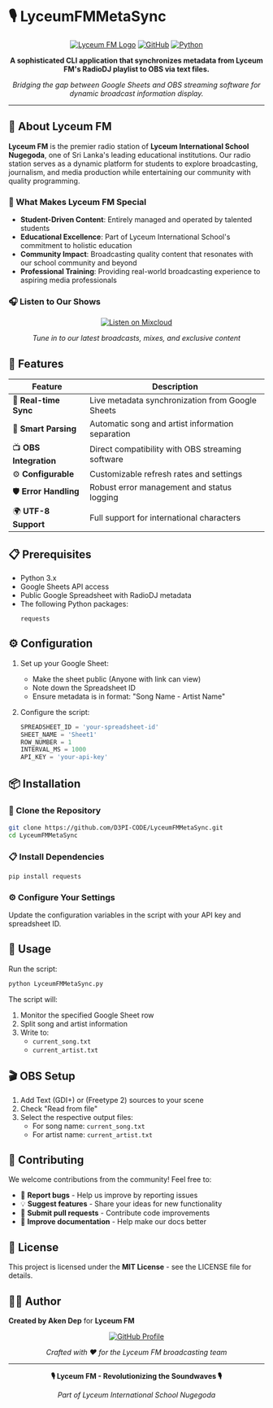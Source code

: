 # 🎙️ LyceumFMMetaSync

<div align="center">

[![Lyceum FM Logo](https://img.shields.io/badge/🎵-Lyceum%20FM-ff6b6b?style=for-the-badge)](https://www.mixcloud.com/Lyceum_FM/)
[![GitHub](https://img.shields.io/badge/GitHub-Repository-181717?style=for-the-badge&logo=github)](https://github.com/D3PI-CODE/LyceumFMMetaSync.git)
[![Python](https://img.shields.io/badge/Python-3.x-3776ab?style=for-the-badge&logo=python)](https://python.org)

**A sophisticated CLI application that synchronizes metadata from Lyceum FM's RadioDJ playlist to OBS via text files.**

*Bridging the gap between Google Sheets and OBS streaming software for dynamic broadcast information display.*

</div>

---

## 🎵 About Lyceum FM

**Lyceum FM** is the premier radio station of **Lyceum International School Nugegoda**, one of Sri Lanka's leading educational institutions. Our radio station serves as a dynamic platform for students to explore broadcasting, journalism, and media production while entertaining our community with quality programming.

### 🌟 What Makes Lyceum FM Special

- **Student-Driven Content**: Entirely managed and operated by talented students
- **Educational Excellence**: Part of Lyceum International School's commitment to holistic education
- **Community Impact**: Broadcasting quality content that resonates with our school community and beyond
- **Professional Training**: Providing real-world broadcasting experience to aspiring media professionals

### 🎧 Listen to Our Shows

<div align="center">

[![Listen on Mixcloud](https://img.shields.io/badge/🎵-Listen%20on%20Mixcloud-52c6ea?style=for-the-badge&logo=mixcloud)](https://www.mixcloud.com/Lyceum_FM/)

*Tune in to our latest broadcasts, mixes, and exclusive content*

</div>

## 🚀 Features

<div align="center">

| Feature | Description |
|---------|-------------|
| 🔄 **Real-time Sync** | Live metadata synchronization from Google Sheets |
| 🎵 **Smart Parsing** | Automatic song and artist information separation |
| 📺 **OBS Integration** | Direct compatibility with OBS streaming software |
| ⚙️ **Configurable** | Customizable refresh rates and settings |
| 🛡️ **Error Handling** | Robust error management and status logging |
| 🌍 **UTF-8 Support** | Full support for international characters |

</div>

## 📋 Prerequisites

- Python 3.x
- Google Sheets API access
- Public Google Spreadsheet with RadioDJ metadata
- The following Python packages:
  ```
  requests
  ```

## ⚙️ Configuration

1. Set up your Google Sheet:
   - Make the sheet public (Anyone with link can view)
   - Note down the Spreadsheet ID
   - Ensure metadata is in format: "Song Name - Artist Name"

2. Configure the script:
   ```python
   SPREADSHEET_ID = 'your-spreadsheet-id'
   SHEET_NAME = 'Sheet1'
   ROW_NUMBER = 1
   INTERVAL_MS = 1000
   API_KEY = 'your-api-key'
   ```

## 📦 Installation

### 🔗 Clone the Repository

```bash
git clone https://github.com/D3PI-CODE/LyceumFMMetaSync.git
cd LyceumFMMetaSync
```

### 📋 Install Dependencies

```bash
pip install requests
```

### ⚙️ Configure Your Settings

Update the configuration variables in the script with your API key and spreadsheet ID.

## 🔧 Usage

Run the script:
```bash
python LyceumFMMetaSync.py
```

The script will:
1. Monitor the specified Google Sheet row
2. Split song and artist information
3. Write to:
   - `current_song.txt`
   - `current_artist.txt`

## 🎬 OBS Setup

1. Add Text (GDI+) or (Freetype 2) sources to your scene
2. Check "Read from file"
3. Select the respective output files:
   - For song name: `current_song.txt`
   - For artist name: `current_artist.txt`

## 🤝 Contributing

We welcome contributions from the community! Feel free to:

- 🐛 **Report bugs** - Help us improve by reporting issues
- 💡 **Suggest features** - Share your ideas for new functionality  
- 🔧 **Submit pull requests** - Contribute code improvements
- 📖 **Improve documentation** - Help make our docs better

## 📄 License

This project is licensed under the **MIT License** - see the LICENSE file for details.

## 👨‍💻 Author

**Created by Aken Dep** for **Lyceum FM**

<div align="center">

[![GitHub Profile](https://img.shields.io/badge/GitHub-D3PI--CODE-181717?style=for-the-badge&logo=github)](https://github.com/D3PI-CODE)

*Crafted with ❤️ for the Lyceum FM broadcasting team*

</div>

---

<div align="center">

**🎙️ Lyceum FM - Revolutionizing the Soundwaves 🎙️**

*Part of Lyceum International School Nugegoda*

</div>
